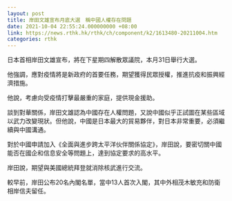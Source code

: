 ```yaml
---
layout: post
title: 岸田文雄宣布月底大選　稱中國人權存在問題
date: 2021-10-04 22:55:24.000000000 +08:00
link: https://news.rthk.hk/rthk/ch/component/k2/1613480-20211004.htm
categories: rthk
---
```


日本首相岸田文雄宣布，將在下星期四解散眾議院，本月31日舉行大選。

他強調，應對疫情將是新政府的首要任務，期望獲得民眾授權，推進抗疫和振興經濟措施。

他說，考慮向受疫情打擊最嚴重的家庭，提供現金援助。

談到對華關係，岸田文雄認為中國存在人權問題，又說中國似乎正試圖在某些區域以武力改變現狀。但他說，中國是日本最大的貿易夥伴，對日本非常重要，必須繼續與中國溝通。

對於中國申請加入《全面與進步跨太平洋伙伴關係協定》，岸田說，要密切關中國能否在國企和信息安全等問題上，達到協定要求的高水平。

岸田說，期望與美國總統拜登就消除核武進行交流。

較早前，岸田公布20名內閣名單，當中13人首次入閣，其中外相茂木敏充和防衛相岸信夫留任。
